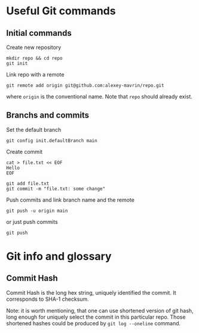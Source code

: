 # Useful Git commands

## Initial commands

Create new repository

```
mkdir repo && cd repo
git init
```

Link repo with a remote

```
git remote add origin git@github.com:alexey-mavrin/repo.git
```

where `origin` is the conventional name.
Note that `repo` should already exist.

## Branchs and commits

Set the default branch

```
git config init.defaultBranch main
```

Create commit

```
cat > file.txt << EOF
Hello
EOF

git add file.txt
git commit -m "file.txt: some change"
```

Push commits and link branch name and the remote

```
git push -u origin main
```

or just push commits

```
git push
```

# Git info and glossary

## Commit Hash

Commit Hash is the long hex string, uniquely identified the commit.
It corresponds to SHA-1 checksum.

Note: it is worth mentioning, that one can use shortened version of git hash,
long enough for uniquely select the commit in this particular repo. Those shortened
hashes could be produced by `git log --oneline` command.
